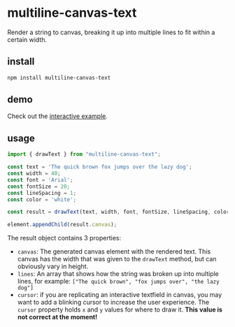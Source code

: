 # multiline-canvas-text
Render a string to canvas, breaking it up into multiple lines to fit within a certain width.

## install
```sh
npm install multiline-canvas-text
```

## demo
Check out the [interactive example](https://petervdn.github.io/multiline-canvas-text/example/).

## usage
```javascript
import { drawText } from "multiline-canvas-text";

const text = 'The quick brown fox jumps over the lazy dog';
const width = 40;
const font = 'Arial';
const fontSize = 20;
const lineSpacing = 1;
const color = 'white';

const result = drawText(text, width, font, fontSize, lineSpacing, color);

element.appendChild(result.canvas);
```

The result object contains 3 properties:
* `canvas`: The generated canvas element with the rendered text. This canvas has the width that was given to the `drawText` method, but can obviously vary in height.
* `lines`: An array that shows how the string was broken up into multiple lines, for example: `["The quick brown", "fox jumps over", "the lazy dog"]`
* `cursor`: if you are replicating an interactive textfield in canvas, you may want to add a blinking cursor to increase the user experience. The `cursor` property holds `x` and `y` values for where to draw it. **This value is not correct at the moment!**
